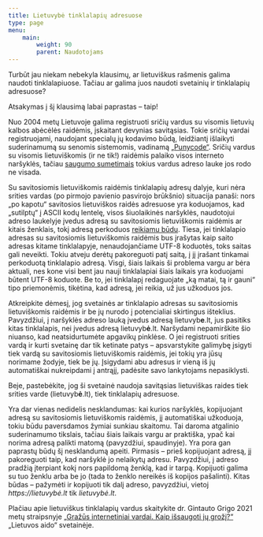 ```yaml
---
title: Lietuvybė tinklalapių adresuose
type: page
menu:
    main:
        weight: 90
        parent: Naudotojams
---
```


Turbūt jau niekam nebekyla klausimų, ar lietuviškus rašmenis galima naudoti tinklalapiuose.
Tačiau ar galima juos naudoti svetainių ir tinklalapių adresuose?

Atsakymas į šį klausimą labai paprastas – taip!

Nuo 2004 metų Lietuvoje galima registruoti sričių vardus su visomis lietuvių kalbos abėcėlės raidėmis, įskaitant devynias savitąsias.
Tokie sričių vardai registruojami, naudojant specialų jų kodavimo būdą, leidžiantį išlaikyti suderinamumą su senomis sistemomis, vadinamą [„Punycode“][Punycode].
Sričių vardus su visomis lietuviškomis (ir ne tik!) raidėmis palaiko visos interneto naršyklės, tačiau [saugumo sumetimais][IDN homograph attack] tokius vardus adreso lauke jos rodo ne visada.

Su savitosiomis lietuviškomis raidėmis tinklalapių adresų dalyje, kuri nėra srities vardas (po pirmojo pavienio pasvirojo brūkšnio) situacija panaši: nors „po kapotu“ savitosios lietuviškos raidės adresuose yra koduojamos, kad „sutilptų“ į ASCII kodų lentelę, visos šiuolaikinės naršyklės, naudotojui adreso laukelyje įvedus adresą su savitosiomis lietuviškomis raidėmis ar kitais ženklais, tokį adresą perkoduos [reikiamu būdu][IRI].
Tiesa, jei tinklalapio adresas su savitosiomis lietuviškomis raidėmis bus įrašytas kaip saito adresas kitame tinklalapyje, nenaudojančiame UTF-8 koduotės, toks saitas gali neveikti.
Tokiu atveju derėtų pakoreguoti patį saitą, į jį įrašant tinkamai perkoduotą tinklalapio adresą.
Visgi, šiais laikais ši problema vargu ar bėra aktuali, nes kone visi bent jau nauji tinklalapiai šiais laikais yra koduojami būtent UTF-8 koduote.
Be to, jei tinklalapį redaguojate „ką matai, tą ir gauni“ tipo priemonėmis, tikėtina, kad adresą, jei reikia, už jus užkoduos jos.

Atkreipkite dėmesį, jog svetainės ar tinklalapio adresas su savitosiomis lietuviškomis raidėmis ir be jų nurodo į potencialiai skirtingus išteklius.
Pavyzdžiui, į naršyklės adreso lauką įvedus adresą lietuvyb**e**.lt, jus pasitiks kitas tinklalapis, nei įvedus adresą lietuvyb**ė**.lt.
Naršydami nepamirškite šio niuanso, kad neatsidurtumėte apgavikų pinklėse.
O jei registruoti srities vardą ir kurti svetainę dar tik ketinate patys – apsvarstykite galimybę įsigyti tiek vardą su savitosiomis lietuviškomis raidėmis, jei tokių yra jūsų norimame žodyje, tiek be jų.
Įsigydami abu adresus ir vieną iš jų automatiškai nukreipdami į antrąjį, padėsite savo lankytojams nepasiklysti.

Beje, pastebėkite, jog ši svetainė naudoja savitąsias lietuviškas raides tiek srities varde (lietuvyb**ė**.lt), tiek tinklalapių adresuose.

Yra dar vienas nedidelis nesklandumas: kai kurios naršyklės, kopijuojant adresą su savitosiomis lietuviškomis raidėmis, jį automatiškai užkoduoja, tokiu būdu paversdamos žymiai sunkiau skaitomu.
Tai daroma atgalinio suderinamumo tikslais, tačiau šiais laikais vargu ar praktiška, ypač kai norima adresą palikti matomą (pavyzdžiui, spaudinyje).
Yra pora gan paprastų būdų šį nesklandumą apeiti.
Pirmasis – prieš kopijuojant adresą, jį pakoreguoti taip, kad naršyklė jo nelaikytų adresu.
Pavyzdžiui, į adreso pradžią įterpiant kokį nors papildomą ženklą, kad ir tarpą. Kopijuoti galima su tuo ženklu arba be jo (tada to ženklo nereikės iš kopijos pašalinti).
Kitas būdas – pažymėti ir kopijuoti tik dalį adreso, pavyzdžiui, vietoj _https&colon;//lietuvybė.lt_ tik _lietuvybė.lt_.

Plačiau apie lietuviškus tinklalapių vardus skaitykite dr. Gintauto Grigo 2021 metų straipsnyje [„Gražūs internetiniai vardai. Kaip išsaugoti jų grožį?“][Gintauto straipsnis] „Lietuvos aido“ svetainėje.

[Punycode]: https://en.wikipedia.org/wiki/Punycode "Punycode – Wikipedia – en.wikipedia.org"
[IDN homograph attack]: https://en.wikipedia.org/wiki/IDN_homograph_attack "IDN homograph attack – Wikipedia – en.wikipedia.org"
[IRI]: https://en.wikipedia.org/wiki/Internationalized_Resource_Identifier "Internationalized Resource Identifier – Wikipedia – en.wikipedia.org"
[Gintauto straipsnis]: https://www.aidas.lt/lt/visuomene/article/25345-04-11-grazus-internetiniai-vardai-kaip-issaugoti-ju-grozi "04.11. Gražūs internetiniai vardai. Kaip išsaugoti jų grožį? – Lietuvos aidas – aidas.lt"
